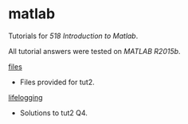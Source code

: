 # matlab

Tutorials for _518 Introduction to Matlab_.

All tutorial answers were tested on _MATLAB R2015b_.

[files](files)
- Files provided for tut2.

[lifelogging](lifelogging)
- Solutions to tut2 Q4.
